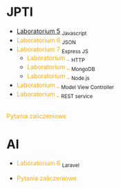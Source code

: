 # JPTI

- <a href="/javascript.html" style="color: #FFAA00; text-decoration: none;">[Laboratorium 5</a> <sub>Javascript</sub>](javascript.md)
- <a href="/json.html" style="color: #FFAA00;text-decoration: none;">Laboratorium 6</a> <sub>JSON</sub>
- <a href="/express.html" style="color: #FFAA00;text-decoration: none;">Laboratorium 7</a> <sub>Express JS</sub>
    - <a href="/http.html" style="color: #FFAA00;text-decoration: none;">Laboratorium _</a> <sub>HTTP</sub>
    - <a href="/mongoDB.html" style="color: #FFAA00;text-decoration: none;">Laboratorium _</a> <sub>MongoDB</sub>
    - <a href="/node.html" style="color: #FFAA00;text-decoration: none;">Laboratorium _</a> <sub>Node.js</sub>
- <a href="/nodeMVC.html" style="color: #FFAA00;text-decoration: none;">Laboratorium _</a> <sub>Model View Controller</sub>
- <a href="/nodeREST.html" style="color: #FFAA00;text-decoration: none;">Laboratorium _</a> <sub>REST service</sub>
<br>
<a href="/pytania.html" style="color: #FFAA00;text-decoration: none;">Pytania zaliczeniowe</a>

# AI
- <a href="/laravel/laravel.html" style="color: #FFAA00;text-decoration: none;">Laboratorium 6</a> <sub>Laravel</sub>

- <a href="/laravel/pytania.html" style="color: #FFAA00;text-decoration: none;">Pytania zaliczeniowe</a>






